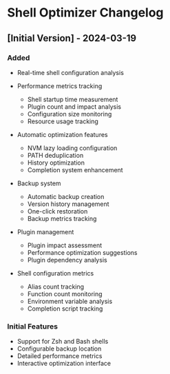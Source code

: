 # Shell Optimizer Changelog

## [Initial Version] - 2024-03-19

### Added

- Real-time shell configuration analysis
- Performance metrics tracking
  - Shell startup time measurement
  - Plugin count and impact analysis
  - Configuration size monitoring
  - Resource usage tracking

- Automatic optimization features
  - NVM lazy loading configuration
  - PATH deduplication
  - History optimization
  - Completion system enhancement

- Backup system
  - Automatic backup creation
  - Version history management
  - One-click restoration
  - Backup metrics tracking

- Plugin management
  - Plugin impact assessment
  - Performance optimization suggestions
  - Plugin dependency analysis

- Shell configuration metrics
  - Alias count tracking
  - Function count monitoring
  - Environment variable analysis
  - Completion script tracking

### Initial Features

- Support for Zsh and Bash shells
- Configurable backup location
- Detailed performance metrics
- Interactive optimization interface
